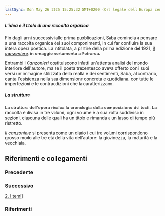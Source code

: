 ```yaml
---
lastSync: Mon May 26 2025 15:25:32 GMT+0200 (Ora legale dell’Europa centrale)
---
```

##### L'idea e il titolo di una raccolta organica
Fin dagli anni successivi alle prima pubblicazioni, Saba comincia a pensare a una raccolta organica dei suoi componimenti, in cui far confluire la sua intera opera poetica. La intitolata, a partire della prima edizione del 1921, *[il canzoniere](Il%20canzoniere.md)*, in omaggio certamente a Petrarca.

Entrambi i *Canzonieri* costituiscono infatti un'attenta analisi del mondo interiore dell'autore, ma se il poeta trecentesco aveva offerto con i suoi versi un'immagine stilizzata della realtà e dei sentimenti, Saba, al contrario, canta l'esistenza nella sua dimensione concreta e quotidiana, con tutte le imperfezioni e le contraddizioni che la caratterizzano.

##### La struttura
La struttura dell'opera ricalca la cronologia della composizione dei testi. La raccolta è divisa in tre volumi, ogni volume è a sua volta suddiviso in sezioni, ciascuna delle quali ha un titolo e rimanda a un lasso di tempo più ristretto.

*Il canzoniere* si presenta come un diario i cui tre volumi corrispondono grosso modo alle tre età della vita dell'autore: la giovinezza, la maturità e la vecchiaia.


## Riferimenti e collegamenti
### Precedente


### Successivo
[2. I temi](2.%20I%20temi.md)]

### Riferimenti
